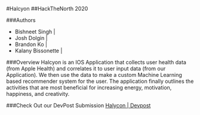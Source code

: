 #Halcyon
##HackTheNorth 2020

###Authors
- Bishneet Singh |
- Josh Dolgin | 
- Brandon Ko | 
- Kalany Bissonette | 

###Overview
Halcyon is an IOS Application that collects user health data (from Apple Health) and correlates it to user input data (from our Application). We then use the data to make a custom Machine Learning based recommender system for the user. The application finally outlines the activities that are most beneficial for increasing energy, motivation, happiness, and creativity.

###Check Out our DevPost Submission
[Halycon | Devpost](https://devpost.com/software/halcyon-wavqir)
